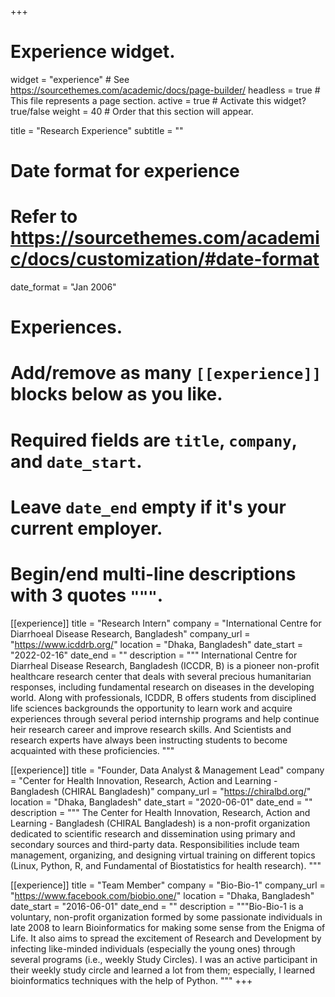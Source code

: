 +++
# Experience widget.
widget = "experience"  # See https://sourcethemes.com/academic/docs/page-builder/
headless = true  # This file represents a page section.
active = true  # Activate this widget? true/false
weight = 40  # Order that this section will appear.

title = "Research Experience"
subtitle = ""

# Date format for experience
#   Refer to https://sourcethemes.com/academic/docs/customization/#date-format
date_format = "Jan 2006"

# Experiences.
#   Add/remove as many `[[experience]]` blocks below as you like.
#   Required fields are `title`, `company`, and `date_start`.
#   Leave `date_end` empty if it's your current employer.
#   Begin/end multi-line descriptions with 3 quotes `"""`.


[[experience]]
  title = "Research Intern"
  company = "International Centre for Diarrhoeal Disease Research, Bangladesh"
  company_url = "https://www.icddrb.org/"
  location = "Dhaka, Bangladesh"
  date_start = "2022-02-16"
  date_end = ""
  description = """
  International Centre for Diarrheal Disease Research, Bangladesh (ICCDR, B) is   a pioneer non-profit healthcare research center that deals with several precious humanitarian responses, including fundamental research on diseases in the developing world. Along with professionals, ICDDR, B offers students from disciplined life sciences backgrounds the opportunity to learn work and acquire experiences through several period internship programs and help continue heir research career and improve research skills. And Scientists and research experts have always been instructing students to become acquainted with these proficiencies.
"""


[[experience]]
  title = "Founder, Data Analyst & Management Lead"
  company = "Center for Health Innovation, Research, Action and Learning - Bangladesh (CHIRAL Bangladesh)"
  company_url = "https://chiralbd.org/"
  location = "Dhaka, Bangladesh"
  date_start = "2020-06-01"
  date_end = ""
  description = """
  The Center for Health Innovation, Research, Action and Learning - Bangladesh (CHIRAL Bangladesh) is a non-profit organization dedicated to scientific research and dissemination using primary and secondary sources and third-party data. Responsibilities include team management, organizing, and designing virtual training on different topics (Linux, Python, R, and Fundamental of Biostatistics for health research).
  """

[[experience]]
  title = "Team Member"
  company = "Bio-Bio-1"
  company_url = "https://www.facebook.com/biobio.one/"
  location = "Dhaka, Bangladesh"
  date_start = "2016-06-01"
  date_end = ""
  description = """Bio-Bio-1 is a voluntary, non-profit organization formed by some passionate individuals in late 2008 to learn Bioinformatics for making some sense from the Enigma of Life. It also aims to spread the excitement of Research and Development by infecting like-minded individuals (especially the young ones) through several programs (i.e., weekly Study Circles). I was an active participant in their weekly study circle and learned a lot from them; especially, I learned bioinformatics techniques with the help of Python.
  """
+++
